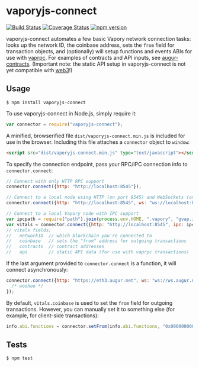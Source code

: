 # vaporyjs-connect

[![Build Status](https://travis-ci.org/vaporyjs/vaporyjs-connect.svg)](https://travis-ci.org/vaporyjs/vaporyjs-connect) [![Coverage Status](https://coveralls.io/repos/vaporyjs/vaporyjs-connect/badge.svg?branch=master&service=github)](https://coveralls.io/github/vaporyjs/vaporyjs-connect?branch=master) [![npm version](https://badge.fury.io/js/vaporyjs-connect.svg)](http://badge.fury.io/js/vaporyjs-connect)

vaporyjs-connect automates a few basic Vapory network connection tasks: looks up the network ID, the coinbase address, sets the `from` field for transaction objects, and (optionally) will setup functions and events ABIs for use with [vaprpc](https://github.com/vaporyjs/vaprpc).  For examples of contracts and API inputs, see [augur-contracts](https://github.com/volut/augur-contracts).  (Important note: the static API setup in vaporyjs-connect is not yet compatible with [web3](https://github.com/vapory/web3)!)

## Usage

```
$ npm install vaporyjs-connect
```

To use vaporyjs-connect in Node.js, simply require it:

```javascript
var connector = require("vaporyjs-connect");
```

A minified, browserified file `dist/vaporyjs-connect.min.js` is included for use in the browser.  Including this file attaches a `connector` object to `window`:

```html
<script src="dist/vaporyjs-connect.min.js" type="text/javascript"></script>
```

To specify the connection endpoint, pass your RPC/IPC connection info to `connector.connect`:

```javascript
// Connect with only HTTP RPC support
connector.connect({http: "http://localhost:8545"});

// Connect to a local node using HTTP (on port 8545) and WebSockets (on port 8546)
connector.connect({http: "http://localhost:8545", ws: "ws://localhost:8546"});

// Connect to a local Vapory node with IPC support
var ipcpath = require("path").join(process.env.HOME, ".vapory", "gvap.ipc");
var vitals = connector.connect({http: "http://localhost:8545", ipc: ipcpath});
// vitals fields;
//   networkID  // which blockchain you're connected to
//   coinbase   // sets the "from" address for outgoing transactions
//   contracts  // contract addresses
//   api        // static API data (for use with vaprpc transactions)
```

If the last argument provided to `connector.connect` is a function, it will connect asynchronously:

```javascript
connector.connect({http: "https://eth3.augur.net", ws: "ws://ws.augur.net"}, function (vitals) {
  /* woohoo */
});
```

By default, `vitals.coinbase` is used to set the `from` field for outgoing transactions.  However, you can manually set it to something else (for example, for client-side transactions):

```javascript
info.abi.functions = connector.setFrom(info.abi.functions, "0x0000000000000000000000000000000000000b0b");
```

## Tests

```
$ npm test
```
